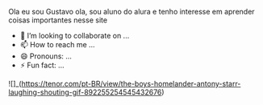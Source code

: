 Ola eu sou Gustavo
ola, sou aluno do alura e tenho interesse em aprender coisas importantes nesse site

- 💞️ I’m looking to collaborate on ...
- 📫 How to reach me ...
- 😄 Pronouns: ...
- ⚡ Fun fact: ...

<!---
MaiaDiber/MaiaDiber is a ✨ special ✨ repository because its `README.md` (this file) appears on your GitHub profile.
You can click the Preview link to take a look at your changes.
--->
![]_(https://tenor.com/pt-BR/view/the-boys-homelander-antony-starr-laughing-shouting-gif-892255254545432676)
